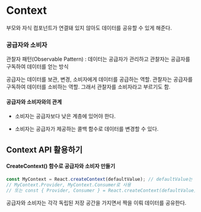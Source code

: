 # Context

부모와 자식 컴포넌트가 연결돼 있지 않아도 데이터를 공유할 수 있게 해준다.



### 공급자와 소비자

관찰자 패턴(Observable Pattern) : 데이터는 공급자가 관리하고 관찰자는 공급자를 구독하여 데이터를 얻는 방식

공급자는 데이터를 보관, 변경, 소비자에게 데이터를 공급하는 역할. 관찰자는 공급자를 구독하여 데이터를 소비하는 역할. 그래서 관찰자를 소비자라고 부르기도 함.



#### 공급자와 소비자와의 관계

- 소비자는 공급자보다 낮은 계층에 있어야 한다.

- 소비자는 공급자가 제공하는 콜백 함수로 데이터를 변경할 수 있다.



## Context API 활용하기

#### CreateContext() 함수로 공급자와 소비자 만들기

```javascript
const MyContext = React.createContext(defaultValue); // defaultValue는 {} 요딴거.
// MyContext.Provider, MyContext.Consumer로 사용
// 또는 const { Provider, Consumer } = React.createContext(defaultValue);
```

공급자와 소비자는 각각 독립된 저장 공간을 가지면서 짝을 이뤄 데이터를 공유한다.
